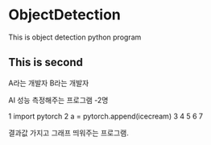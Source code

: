# ObjectDetection
This is object detection python program

## This is second

A라는 개발자
B라는 개발자


AI 성능 측정해주는 프로그램 -2명

1 import pytorch
2 a = pytorch.append(icecream)
3 
4
5
6
7

결과값 가지고 그래프 띄워주는 프로그램.

